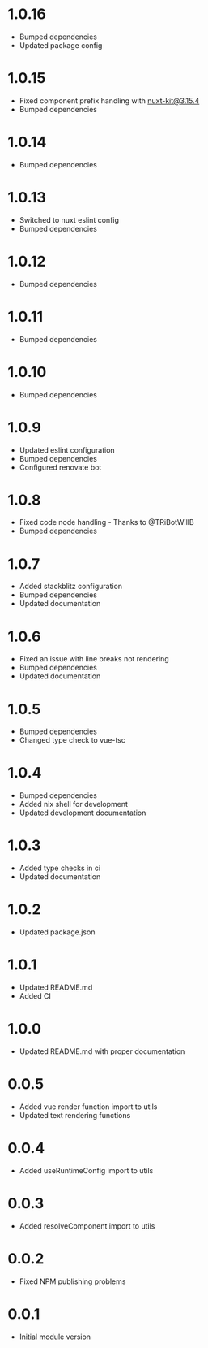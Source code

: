 # 1.0.16
- Bumped dependencies
- Updated package config

# 1.0.15
- Fixed component prefix handling with nuxt-kit@3.15.4
- Bumped dependencies

 # 1.0.14
- Bumped dependencies
 
# 1.0.13
- Switched to nuxt eslint config
- Bumped dependencies
 
# 1.0.12
- Bumped dependencies

# 1.0.11
- Bumped dependencies

# 1.0.10
- Bumped dependencies

# 1.0.9
- Updated eslint configuration
- Bumped dependencies
- Configured renovate bot

# 1.0.8
- Fixed code node handling - Thanks to @TRiBotWillB
- Bumped dependencies

# 1.0.7
- Added stackblitz configuration
- Bumped dependencies
- Updated documentation

# 1.0.6
- Fixed an issue with line breaks not rendering
- Bumped dependencies
- Updated documentation

# 1.0.5
- Bumped dependencies
- Changed type check to vue-tsc

# 1.0.4
- Bumped dependencies
- Added nix shell for development
- Updated development documentation

# 1.0.3
- Added type checks in ci
- Updated documentation

# 1.0.2
- Updated package.json

# 1.0.1
- Updated README.md
- Added CI

# 1.0.0
- Updated README.md with proper documentation

# 0.0.5
- Added vue render function import to utils
- Updated text rendering functions

# 0.0.4
- Added useRuntimeConfig import to utils

# 0.0.3
- Added resolveComponent import to utils

# 0.0.2
- Fixed NPM publishing problems

# 0.0.1
- Initial module version
